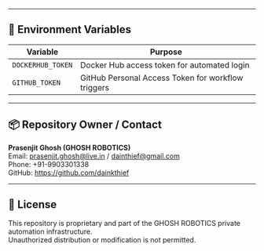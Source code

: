 
---

## 🔐 Environment Variables
| Variable | Purpose |
|----------|---------|
| `DOCKERHUB_TOKEN` | Docker Hub access token for automated login |
| `GITHUB_TOKEN` | GitHub Personal Access Token for workflow triggers |

---

## 📦 Repository Owner / Contact
**Prasenjit Ghosh (GHOSH ROBOTICS)**  
Email: prasenjit.ghosh@live.in / dainthief@gmail.com  
Phone: +91-9903301338  
GitHub: https://github.com/dainkthief

---

## 🧭 License
This repository is proprietary and part of the GHOSH ROBOTICS private automation infrastructure.  
Unauthorized distribution or modification is not permitted.
